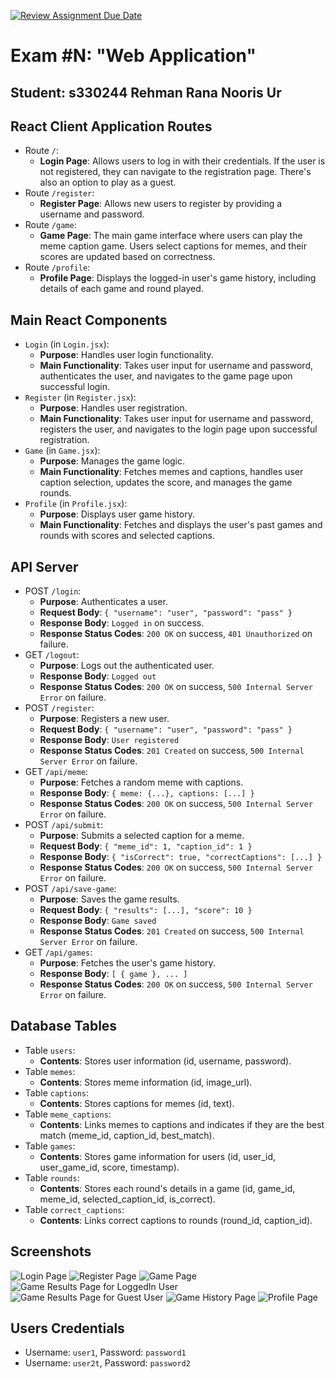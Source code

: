 [![Review Assignment Due Date](https://classroom.github.com/assets/deadline-readme-button-24ddc0f5d75046c5622901739e7c5dd533143b0c8e959d652212380cedb1ea36.svg)](https://classroom.github.com/a/AVMm0VzU)
# Exam #N: "Web Application"
## Student: s330244 Rehman Rana Nooris Ur 

## React Client Application Routes

- Route `/`: 
  - **Login Page**: Allows users to log in with their credentials. If the user is not registered, they can navigate to the registration page. There's also an option to play as a guest.
- Route `/register`: 
  - **Register Page**: Allows new users to register by providing a username and password.
- Route `/game`: 
  - **Game Page**: The main game interface where users can play the meme caption game. Users select captions for memes, and their scores are updated based on correctness.
- Route `/profile`: 
  - **Profile Page**: Displays the logged-in user's game history, including details of each game and round played.

## Main React Components

- `Login` (in `Login.jsx`): 
  - **Purpose**: Handles user login functionality.
  - **Main Functionality**: Takes user input for username and password, authenticates the user, and navigates to the game page upon successful login.
- `Register` (in `Register.jsx`): 
  - **Purpose**: Handles user registration.
  - **Main Functionality**: Takes user input for username and password, registers the user, and navigates to the login page upon successful registration.
- `Game` (in `Game.jsx`): 
  - **Purpose**: Manages the game logic.
  - **Main Functionality**: Fetches memes and captions, handles user caption selection, updates the score, and manages the game rounds.
- `Profile` (in `Profile.jsx`): 
  - **Purpose**: Displays user game history.
  - **Main Functionality**: Fetches and displays the user's past games and rounds with scores and selected captions.

## API Server

- POST `/login`: 
  - **Purpose**: Authenticates a user.
  - **Request Body**: `{ "username": "user", "password": "pass" }`
  - **Response Body**: `Logged in` on success.
  - **Response Status Codes**: `200 OK` on success, `401 Unauthorized` on failure.
- GET `/logout`: 
  - **Purpose**: Logs out the authenticated user.
  - **Response Body**: `Logged out`
  - **Response Status Codes**: `200 OK` on success, `500 Internal Server Error` on failure.
- POST `/register`: 
  - **Purpose**: Registers a new user.
  - **Request Body**: `{ "username": "user", "password": "pass" }`
  - **Response Body**: `User registered`
  - **Response Status Codes**: `201 Created` on success, `500 Internal Server Error` on failure.
- GET `/api/meme`: 
  - **Purpose**: Fetches a random meme with captions.
  - **Response Body**: `{ meme: {...}, captions: [...] }`
  - **Response Status Codes**: `200 OK` on success, `500 Internal Server Error` on failure.
- POST `/api/submit`: 
  - **Purpose**: Submits a selected caption for a meme.
  - **Request Body**: `{ "meme_id": 1, "caption_id": 1 }`
  - **Response Body**: `{ "isCorrect": true, "correctCaptions": [...] }`
  - **Response Status Codes**: `200 OK` on success, `500 Internal Server Error` on failure.
- POST `/api/save-game`: 
  - **Purpose**: Saves the game results.
  - **Request Body**: `{ "results": [...], "score": 10 }`
  - **Response Body**: `Game saved`
  - **Response Status Codes**: `201 Created` on success, `500 Internal Server Error` on failure.
- GET `/api/games`: 
  - **Purpose**: Fetches the user's game history.
  - **Response Body**: `[ { game }, ... ]`
  - **Response Status Codes**: `200 OK` on success, `500 Internal Server Error` on failure.

## Database Tables

- Table `users`: 
  - **Contents**: Stores user information (id, username, password).
- Table `memes`: 
  - **Contents**: Stores meme information (id, image_url).
- Table `captions`: 
  - **Contents**: Stores captions for memes (id, text).
- Table `meme_captions`: 
  - **Contents**: Links memes to captions and indicates if they are the best match (meme_id, caption_id, best_match).
- Table `games`: 
  - **Contents**: Stores game information for users (id, user_id, user_game_id, score, timestamp).
- Table `rounds`: 
  - **Contents**: Stores each round's details in a game (id, game_id, meme_id, selected_caption_id, is_correct).
- Table `correct_captions`:
  - **Contents**: Links correct captions to rounds (round_id, caption_id).

## Screenshots

![Login Page](client/public/screensots/login.png)
![Register Page](client/public/screensots/register.png)
![Game Page](client/public/screensots/game.png)
![Game Results Page for LoggedIn User](client/public/screensots/logged-user-results.png)
![Game Results Page for Guest User](client/public/screensots/guest-user-results.png)
![Game History Page](client/public/screensots/history.png)
![Profile Page](client/public/screensots/profile.png)

## Users Credentials

- Username: `user1`, Password: `password1`
- Username: `user2t`, Password: `password2`

